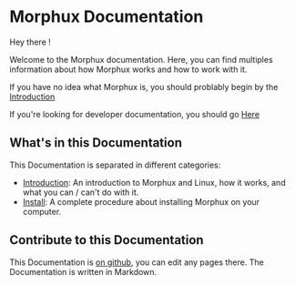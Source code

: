 # Morphux Documentation

Hey there !

Welcome to the Morphux documentation. Here, you can find multiples information
about how Morphux works and how to work with it.

If you have no idea what Morphux is, you should problably begin by the
[Introduction](Introduction.md)

If you're looking for developer documentation, you should go
[Here](https://dev-docs.morphux.org)

## What's in this Documentation
This Documentation is separated in different categories:

- [Introduction](Introduction.md): An introduction to Morphux and Linux,
how it works, and what you can / can't do with it.
- [Install](Install.md): A complete procedure about installing Morphux on
your computer.

## Contribute to this Documentation

This Documentation is [on github](https://github.com/Morphux/Documentation),
you can edit any pages there. The Documentation is written in Markdown.
